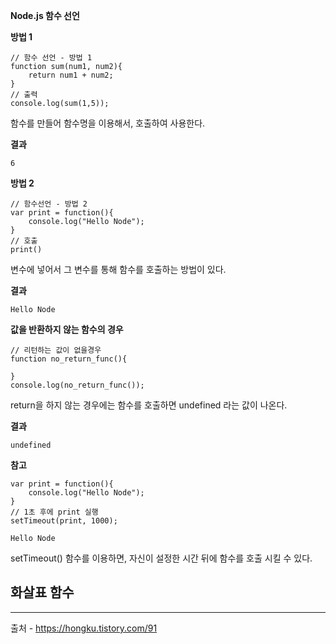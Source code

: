 **Node.js 함수 선언**

**방법 1**

```
// 함수 선언 - 방법 1
function sum(num1, num2){
    return num1 + num2;
}
// 출력
console.log(sum(1,5));​
```

함수를 만들어 함수명을 이용해서, 호출하여 사용한다.

**결과**

```
6
```

**방법 2**

```
// 함수선언 - 방법 2
var print = function(){
    console.log("Hello Node");
}
// 호출
print()​
```

변수에 넣어서 그 변수를 통해 함수를 호출하는 방법이 있다.

**결과**

```
Hello Node
```

**값을 반환하지 않는 함수의 경우**

```
// 리턴하는 값이 없을경우
function no_return_func(){
 
}
console.log(no_return_func());​
```

return을 하지 않는 경우에는 함수를 호출하면 undefined 라는 값이 나온다.

**결과**

```
undefined
```

**참고**

```
var print = function(){
    console.log("Hello Node");
}
// 1초 후에 print 실행
setTimeout(print, 1000);​
```

```
Hello Node
```

setTimeout() 함수를 이용하면, 자신이 설정한 시간 뒤에 함수를 호출 시킬 수 있다.




## 화살표 함수






---
출처 - https://hongku.tistory.com/91
